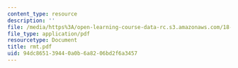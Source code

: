 ```yaml
---
content_type: resource
description: ''
file: /media/https%3A/open-learning-course-data-rc.s3.amazonaws.com/18-996-random-matrix-theory-and-its-applications-spring-2004/94dc865139440a0b6a8206bd2f6a3457_rmt.pdf
file_type: application/pdf
resourcetype: Document
title: rmt.pdf
uid: 94dc8651-3944-0a0b-6a82-06bd2f6a3457
---
```

